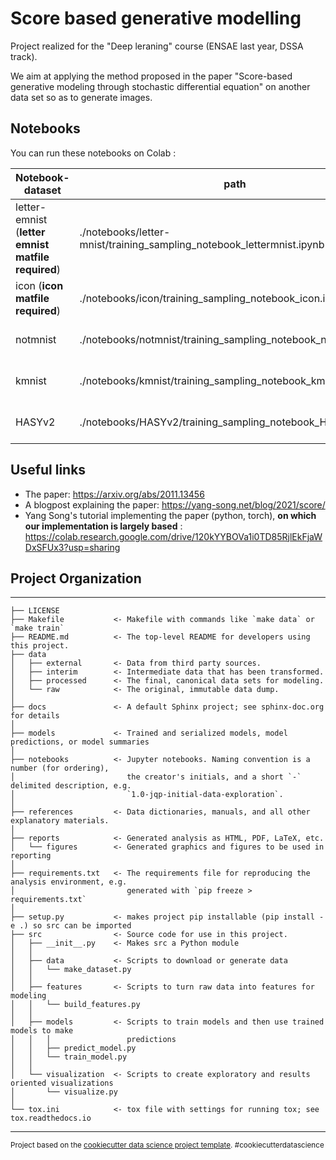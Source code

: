 # Score based generative modelling

Project realized for the "Deep leraning" course (ENSAE last year, DSSA track). 

We aim at applying the method proposed in the paper "Score-based generative modeling through stochastic differential equation" on another data set so as to generate images. 


## Notebooks

You can run these notebooks on Colab :

| Notebook-dataset | path | Colab Link |
| ---- | ---- | ---- |
| letter-emnist (**letter emnist matfile required**) | ./notebooks/letter-mnist/training_sampling_notebook_lettermnist.ipynb | (Colab Link)[https://colab.research.google.com/github/leohouairi/score-based-generative-modeling/blob/main/notebooks/letter-mnist/training_sampling_notebook_lettermnist.ipynb]
| icon (**icon matfile required**) | ./notebooks/icon/training_sampling_notebook_icon.ipynb | (Colab Link)[https://colab.research.google.com/github/leohouairi/score-based-generative-modeling/blob/main/notebooks/icon/training_sampling_notebook_icon.ipynb
| notmnist | ./notebooks/notmnist/training_sampling_notebook_notmnist.ipynb  | (Colab Link)[https://colab.research.google.com/github/leohouairi/score-based-generative-modeling/blob/main/notebooks/notmnist/training_sampling_notebook_notmnist.ipynb]
| kmnist | ./notebooks/kmnist/training_sampling_notebook_kmnist.ipynb | (Colab Link)[https://colab.research.google.com/github/leohouairi/score-based-generative-modeling/blob/main/notebooks/kmnist/training_sampling_notebook_kmnist.ipynb]
| HASYv2 | ./notebooks/HASYv2/training_sampling_notebook_HASYv2.ipynb | (Colab Link)[https://colab.research.google.com/github/leohouairi/score-based-generative-modeling/blob/main/notebooks/HASYv2/training_sampling_notebook_HASYv2.ipynb]




## Useful links 
- The paper: https://arxiv.org/abs/2011.13456
- A blogpost explaining the paper: https://yang-song.net/blog/2021/score/
- Yang Song's tutorial implementing the paper (python, torch), **on which our implementation is largely based** : https://colab.research.google.com/drive/120kYYBOVa1i0TD85RjlEkFjaWDxSFUx3?usp=sharing

## Project Organization
------------

    ├── LICENSE
    ├── Makefile           <- Makefile with commands like `make data` or `make train`
    ├── README.md          <- The top-level README for developers using this project.
    ├── data
    │   ├── external       <- Data from third party sources.
    │   ├── interim        <- Intermediate data that has been transformed.
    │   ├── processed      <- The final, canonical data sets for modeling.
    │   └── raw            <- The original, immutable data dump.
    │
    ├── docs               <- A default Sphinx project; see sphinx-doc.org for details
    │
    ├── models             <- Trained and serialized models, model predictions, or model summaries
    │
    ├── notebooks          <- Jupyter notebooks. Naming convention is a number (for ordering),
    │                         the creator's initials, and a short `-` delimited description, e.g.
    │                         `1.0-jqp-initial-data-exploration`.
    │
    ├── references         <- Data dictionaries, manuals, and all other explanatory materials.
    │
    ├── reports            <- Generated analysis as HTML, PDF, LaTeX, etc.
    │   └── figures        <- Generated graphics and figures to be used in reporting
    │
    ├── requirements.txt   <- The requirements file for reproducing the analysis environment, e.g.
    │                         generated with `pip freeze > requirements.txt`
    │
    ├── setup.py           <- makes project pip installable (pip install -e .) so src can be imported
    ├── src                <- Source code for use in this project.
    │   ├── __init__.py    <- Makes src a Python module
    │   │
    │   ├── data           <- Scripts to download or generate data
    │   │   └── make_dataset.py
    │   │
    │   ├── features       <- Scripts to turn raw data into features for modeling
    │   │   └── build_features.py
    │   │
    │   ├── models         <- Scripts to train models and then use trained models to make
    │   │   │                 predictions
    │   │   ├── predict_model.py
    │   │   └── train_model.py
    │   │
    │   └── visualization  <- Scripts to create exploratory and results oriented visualizations
    │       └── visualize.py
    │
    └── tox.ini            <- tox file with settings for running tox; see tox.readthedocs.io


--------

<p><small>Project based on the <a target="_blank" href="https://drivendata.github.io/cookiecutter-data-science/">cookiecutter data science project template</a>. #cookiecutterdatascience</small></p>
